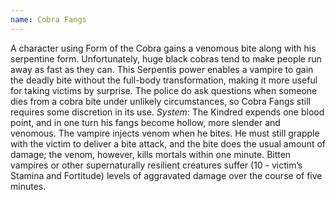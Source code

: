 ```yaml
---
name: Cobra Fangs
---
```


A character using Form of the Cobra gains a venomous bite along with his serpentine form. Unfortunately, huge black cobras tend to make people run away as fast as they can. This Serpentis power enables a vampire to gain the deadly bite without the full-body transformation, making it more useful for taking victims by surprise. The police do ask questions when someone dies from a cobra bite under unlikely circumstances, so Cobra Fangs still requires some discretion in its use.
_System_: The Kindred expends one blood point, and in one turn his fangs become hollow, more slender and venomous. The vampire injects venom when he bites. He must still grapple with the victim to deliver a bite attack, and the bite does the usual amount of damage; the venom, however, kills mortals within one minute. Bitten vampires or other supernaturally resilient creatures suffer (10 - victim’s Stamina and Fortitude) levels of aggravated damage over the course of five minutes.